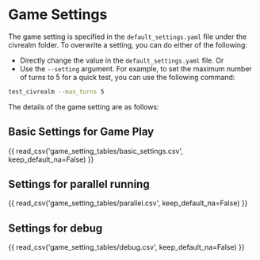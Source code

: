 # Game Settings

The game setting is specified in the `default_settings.yaml` file under the civrealm folder. To overwrite a setting, you can do either of the following:

- Directly change the value in the `default_settings.yaml` file. Or
- Use the `--setting` argument. For example, to set the maximum number of turns to 5 for a quick test, you can use the following command:

```bash
test_civrealm --max_turns 5
```

The details of the game setting are as follows:

## Basic Settings for Game Play

{{ read_csv('game_setting_tables/basic_settings.csv', keep_default_na=False) }}

## Settings for parallel running

{{ read_csv('game_setting_tables/parallel.csv', keep_default_na=False) }}

## Settings for debug

{{ read_csv('game_setting_tables/debug.csv', keep_default_na=False) }}

